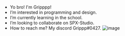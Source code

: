 - Yo bro! I'm Gripppp!
- I’m interested in programming and design.
- I’m currently learning in the school.
- I’m looking to collaborate on SPX-Studio.
- How to reach me? My discord Grippp#0427.
![image](https://user-images.githubusercontent.com/114143025/196025569-2bb100ca-8d0e-47c9-840d-3e78f4579e3c.png)

